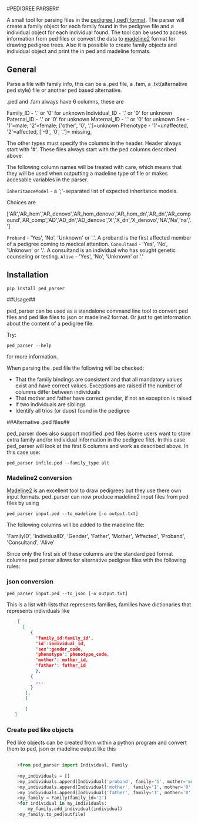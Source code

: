 #PEDIGREE PARSER#


A small tool for parsing files in the [pedigree (.ped) format](http://pngu.mgh.harvard.edu/~purcell/plink/data.shtml#ped).
The parser will create a family object for each family found in the pedigree file and a individual object for each individual found.
The tool can be used to access information from ped files or convert the data to [madeline2](http://eyegene.ophthy.med.umich.edu/madeline/index.php) format for drawing pedigree trees.
Also it is possible to create family objects and individual object and print the in ped and madeline formats.

## General ##

Parse a file with family info, this can be a .ped file, a .fam, a .txt(alternative ped style) 
file or another ped based alternative.

.ped and .fam always have 6 columns, these are

Family_ID - '.' or '0' for unknown
Individual_ID - '.' or '0' for unknown
Paternal_ID - '.' or '0' for unknown
Maternal_ID - '.' or '0' for unknown
Sex - '1'=male; '2'=female; ['other', '0', '.']=unknown
Phenotype - '1'=unaffected, '2'=affected, ['-9', '0', '.']= missing, 

The other types must specify the columns in the header.
Header always start with '#'.
These files always start with the ped columns described above.

The following column names will be treated with care, which means that they will be used when outputting a madeline type of file or makes accesable variables in the parser.

```InheritanceModel``` - a ';'-separated list of expected inheritance models.

Choices are

['AR','AR_hom','AR_denovo','AR_hom_denovo','AR_hom_dn','AR_dn','AR_compound','AR_comp','AD','AD_dn','AD_denovo','X','X_dn','X_denovo','NA','Na','na','.']

```Proband``` - 'Yes', 'No', 'Unknown' or '.'.  A proband is the first affected member of a pedigree coming to medical attention.
```Consultand``` - 'Yes', 'No', 'Unknown' or '.'. A consultand is an individual who has sought genetic counseling or testing.
```Alive``` - 'Yes', 'No', 'Unknown' or '.'

## Installation ##

    pip install ped_parser

##Usage##

ped_parser can be used as a standalone command line tool to convert ped files and ped like files to json or madeline2 format.
Or just to get information about the content of a pedigree file.

Try:

    ped_parser --help

for more information.

When parsing the .ped file the following will be checked:

- That the family bindings are consistent and that all mandatory values exist and have correct values. Exceptions are raised if the number of columns differ between individuals
- That mother and father have correct gender, if not an exception is raised
- If two individuals are siblings
- Identify all trios (or duos) found in the pedigree


##Alternative .ped files##

ped\_parser does also support modified .ped files (some users want to store extra family and/or individual information in the pedigree file). In this case ped\_parser will look at the first 6 columns and work as described above.
In this case use:

    ped_parser infile.ped --family_type alt

### Madeline2 conversion ###


[Madeline2](http://eyegene.ophthy.med.umich.edu/madeline/index.php) is an excellent tool to draw pedigrees but they use there own input formats. ped_parser can now produce madeline2 input files from ped files by using

    ped_parser input.ped --to_madeline [-o output.txt]

The following columns will be added to the madeline file:

'FamilyID', 'IndividualID', 'Gender', 'Father', 'Mother', 'Affected', 'Proband', 'Consultand', 'Alive'

Since only the first six of these columns are the standard ped format columns ped parser allows for alternative pedigree files with the following rules:


### json conversion ###



    ped_parser input.ped --to_json [-o output.txt]

This is a list with lists that represents families, families have
dictionaries that represents individuals like

 ```json
     [ 
       [
          {
            'family_id:family_id',
            'id':individual_id, 
            'sex':gender_code, 
            'phenotype': phenotype_code, 
            'mother': mother_id, 
            'father': father_id
            }, 
          {
            ...
          }
        ],
        [
            
        ]
    ]
```

### Create ped like objects ###

Ped like objects can be created from within a python program and convert them to ped, json or madeline output like this

```python
    
    >from ped_parser import Individual, Family
    
    >my_individuals = []
    >my_individuals.append(Individual('proband', family='1', mother='mother', father='father',sex='1',phenotype='2'))
    >my_individuals.append(Individual('mother', family='1', mother='0', father='0',sex='2',phenotype='1'))
    >my_individuals.append(Individual('father', family='1', mother='0', father='0',sex='1',phenotype='1'))
    >my_family = Family(family_id='1')
    >for individual in my_individuals:
        my_family.add_individual(individual)
    >my_family.to_ped(outfile)

```
